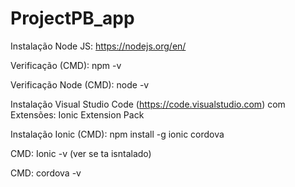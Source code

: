 # ProjectPB_app

Instalação Node JS: https://nodejs.org/en/

Verificação (CMD): npm -v

Verificação Node (CMD): node -v

Instalação Visual Studio Code (https://code.visualstudio.com) com Extensões: Ionic Extension Pack

Instalação Ionic (CMD): npm install -g ionic cordova

CMD: Ionic -v (ver se ta isntalado)

CMD: cordova -v
